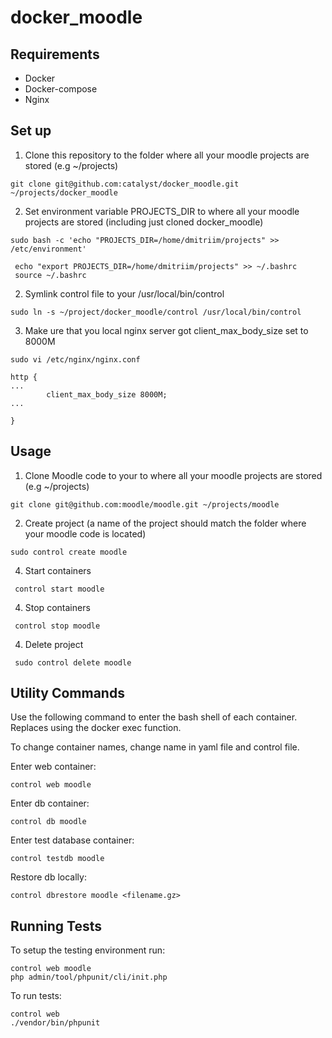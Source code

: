# docker_moodle

## Requirements

- Docker
- Docker-compose
- Nginx

## Set up

1. Clone this repository to the folder where all your moodle projects are stored (e.g ~/projects)

```
git clone git@github.com:catalyst/docker_moodle.git ~/projects/docker_moodle
```

2. Set environment variable PROJECTS_DIR to where all your moodle projects are stored (including just cloned docker_moodle)

```
sudo bash -c 'echo "PROJECTS_DIR=/home/dmitriim/projects" >> /etc/environment'

```

```
 echo "export PROJECTS_DIR=/home/dmitriim/projects" >> ~/.bashrc
 source ~/.bashrc
```

2. Symlink control file to your /usr/local/bin/control

```
sudo ln -s ~/project/docker_moodle/control /usr/local/bin/control
```

3. Make ure that you local nginx server got client_max_body_size set to 8000M

```
sudo vi /etc/nginx/nginx.conf
```

```
http {
...
        client_max_body_size 8000M;
...        

}
```
## Usage


1. Clone Moodle code to your  to where all your moodle projects are stored (e.g ~/projects)

```
git clone git@github.com:moodle/moodle.git ~/projects/moodle
```

2. Create project (a name of the project should match the folder where your moodle code is located)

```
sudo control create moodle 

```

4. Start containers

```
 control start moodle
```

4. Stop containers

```
 control stop moodle
```

4. Delete project

```
 sudo control delete moodle
```

## Utility Commands

Use the following command to enter the bash shell of each container.
Replaces using the docker exec function.

To change container names, change name in yaml file and control file.

Enter web container:

```
control web moodle
```

Enter db container:

```
control db moodle
```

Enter test database container:

```
control testdb moodle
```

Restore db locally:

```
control dbrestore moodle <filename.gz>
```

## Running Tests

To setup the testing environment run:

```
control web moodle
php admin/tool/phpunit/cli/init.php
```

To run tests:

```
control web
./vendor/bin/phpunit
```
